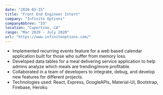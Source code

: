 ```yaml
---
date: "2020-03-15"
title: "Front End Engineer Intern"
company: "Infinite Options"
companyAbbrev: "IO"
location: "Cupertino, CA"
range: "Mar 2020 - July 2020"
url: "https://www.infiniteoptions.com/"
---
```


- Implemented recurring events feature for a web based calendar application built for those who suffer from memory loss.
- Developed data tables for a meal delivering service application to help admins analyze which meals are trending/more profitable.
- Collaborated in a team of developers to integrate, debug, and develop new features for different projects.
- Technologies used: ​​React, Express, GoogleAPIs, Material-UI, Bootstrap, Firebase, Heroku
